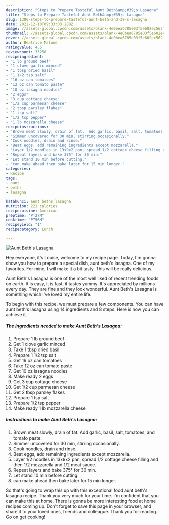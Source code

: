 ```yaml
---
description: "Steps to Prepare Tasteful Aunt Beth&amp;#39;s Lasagna"
title: "Steps to Prepare Tasteful Aunt Beth&amp;#39;s Lasagna"
slug: 1306-steps-to-prepare-tasteful-aunt-beth-and-39-s-lasagna
date: 2022-12-10T09:33:03.288Z
image: //assets-global.cpcdn.com/assets/blank-4e0bea6785e03f5e602ec562f230caae08da540cada707380b4fe1bbebba43da.png
thumbnail: //assets-global.cpcdn.com/assets/blank-4e0bea6785e03f5e602ec562f230caae08da540cada707380b4fe1bbebba43da.png
cover: //assets-global.cpcdn.com/assets/blank-4e0bea6785e03f5e602ec562f230caae08da540cada707380b4fe1bbebba43da.png
author: Beatrice Malone
ratingvalue: 4.5
reviewcount: 33258
recipeingredient:
- "1 lb ground beef"
- "1 clove garlic minced"
- "1 tbsp dried basil"
- "1 1/2 tsp salt"
- "16 oz can tomatoes"
- "12 oz can tomato paste"
- "10 oz lasagna noodles"
- "2 eggs"
- "3 cup cottage cheese"
- "1/2 cup parmesan cheese"
- "2 tbsp parsley flakes"
- "1 tsp salt"
- "1/2 tsp pepper"
- "1 lb mozzarella cheese"
recipeinstructions:
- "Brown meat slowly, drain of fat.  Add garlic, basil, salt, tomatoes, and tomato paste."
- "Simmer uncovered for 30 min, stirring occasionally."
- "Cook noodles, drain and rinse."
- "Beat eggs, add remaining ingredients except mozzarella."
- "Layer 1/2 noodles in 13x9x2 pan, spread 1/2 cottage cheese filling and then 1/2 mozzarella and 1/2 meat sauce."
- "Repeat layers and bake 375° for 30 min."
- "Let stand 10 min before cutting."
- "can make ahead then bake later for 15 min longer."
categories:
- Recipe
tags:
- aunt
- beths
- lasagna

katakunci: aunt beths lasagna 
nutrition: 221 calories
recipecuisine: American
preptime: "PT27M"
cooktime: "PT56M"
recipeyield: "1"
recipecategory: Lunch

---
```



![Aunt Beth&#39;s Lasagna](//assets-global.cpcdn.com/assets/blank-4e0bea6785e03f5e602ec562f230caae08da540cada707380b4fe1bbebba43da.png)

Hey everyone, it's Louise, welcome to my recipe page. Today, I'm gonna show you how to prepare a special dish, aunt beth&#39;s lasagna. One of my favorites. For mine, I will make it a bit tasty. This will be really delicious.



Aunt Beth&#39;s Lasagna is one of the most well liked of recent trending foods on earth. It is easy, it is fast, it tastes yummy. It's appreciated by millions every day. They are fine and they look wonderful. Aunt Beth&#39;s Lasagna is something which I've loved my entire life.


To begin with this recipe, we must prepare a few components. You can have aunt beth&#39;s lasagna using 14 ingredients and 8 steps. Here is how you can achieve it.

<!--inarticleads1-->

##### The ingredients needed to make Aunt Beth&#39;s Lasagna:

1. Prepare 1 lb ground beef
1. Get 1 clove garlic minced
1. Take 1 tbsp dried basil
1. Prepare 1 1/2 tsp salt
1. Get 16 oz can tomatoes
1. Take 12 oz can tomato paste
1. Get 10 oz lasagna noodles
1. Make ready 2 eggs
1. Get 3 cup cottage cheese
1. Get 1/2 cup parmesan cheese
1. Get 2 tbsp parsley flakes
1. Prepare 1 tsp salt
1. Prepare 1/2 tsp pepper
1. Make ready 1 lb mozzarella cheese




<!--inarticleads2-->

##### Instructions to make Aunt Beth&#39;s Lasagna:

1. Brown meat slowly, drain of fat.  Add garlic, basil, salt, tomatoes, and tomato paste.
1. Simmer uncovered for 30 min, stirring occasionally.
1. Cook noodles, drain and rinse.
1. Beat eggs, add remaining ingredients except mozzarella.
1. Layer 1/2 noodles in 13x9x2 pan, spread 1/2 cottage cheese filling and then 1/2 mozzarella and 1/2 meat sauce.
1. Repeat layers and bake 375° for 30 min.
1. Let stand 10 min before cutting.
1. can make ahead then bake later for 15 min longer.




So that's going to wrap this up with this exceptional food aunt beth&#39;s lasagna recipe. Thank you very much for your time. I'm confident that you can make this at home. There is gonna be more interesting food at home recipes coming up. Don't forget to save this page in your browser, and share it to your loved ones, friends and colleague. Thank you for reading. Go on get cooking!
